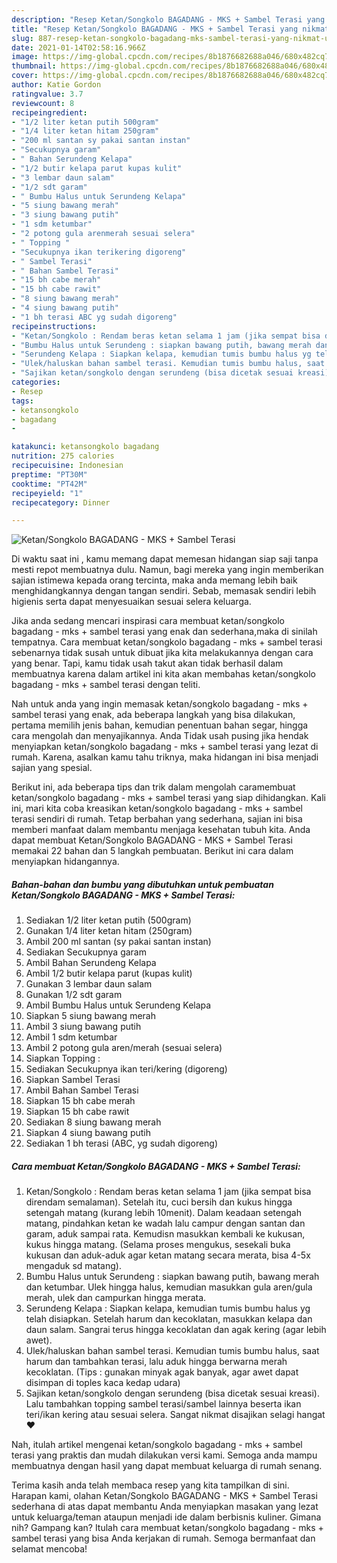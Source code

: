 ```yaml
---
description: "Resep Ketan/Songkolo BAGADANG - MKS + Sambel Terasi yang nikmat Untuk Jualan"
title: "Resep Ketan/Songkolo BAGADANG - MKS + Sambel Terasi yang nikmat Untuk Jualan"
slug: 887-resep-ketan-songkolo-bagadang-mks-sambel-terasi-yang-nikmat-untuk-jualan
date: 2021-01-14T02:58:16.966Z
image: https://img-global.cpcdn.com/recipes/8b1876682688a046/680x482cq70/ketansongkolo-bagadang-mks-sambel-terasi-foto-resep-utama.jpg
thumbnail: https://img-global.cpcdn.com/recipes/8b1876682688a046/680x482cq70/ketansongkolo-bagadang-mks-sambel-terasi-foto-resep-utama.jpg
cover: https://img-global.cpcdn.com/recipes/8b1876682688a046/680x482cq70/ketansongkolo-bagadang-mks-sambel-terasi-foto-resep-utama.jpg
author: Katie Gordon
ratingvalue: 3.7
reviewcount: 8
recipeingredient:
- "1/2 liter ketan putih 500gram"
- "1/4 liter ketan hitam 250gram"
- "200 ml santan sy pakai santan instan"
- "Secukupnya garam"
- " Bahan Serundeng Kelapa"
- "1/2 butir kelapa parut kupas kulit"
- "3 lembar daun salam"
- "1/2 sdt garam"
- " Bumbu Halus untuk Serundeng Kelapa"
- "5 siung bawang merah"
- "3 siung bawang putih"
- "1 sdm ketumbar"
- "2 potong gula arenmerah sesuai selera"
- " Topping "
- "Secukupnya ikan terikering digoreng"
- " Sambel Terasi"
- " Bahan Sambel Terasi"
- "15 bh cabe merah"
- "15 bh cabe rawit"
- "8 siung bawang merah"
- "4 siung bawang putih"
- "1 bh terasi ABC yg sudah digoreng"
recipeinstructions:
- "Ketan/Songkolo : Rendam beras ketan selama 1 jam (jika sempat bisa direndam semalaman). Setelah itu, cuci bersih dan kukus hingga setengah matang (kurang lebih 10menit). Dalam keadaan setengah matang, pindahkan ketan ke wadah lalu campur dengan santan dan garam, aduk sampai rata. Kemudisn masukkan kembali ke kukusan, kukus hingga matang. (Selama proses mengukus, sesekali buka kukusan dan aduk-aduk agar ketan matang secara merata, bisa 4-5x mengaduk sd matang)."
- "Bumbu Halus untuk Serundeng : siapkan bawang putih, bawang merah dan ketumbar. Ulek hingga halus, kemudian masukkan gula aren/gula merah, ulek dan campurkan hingga merata."
- "Serundeng Kelapa : Siapkan kelapa, kemudian tumis bumbu halus yg telah disiapkan. Setelah harum dan kecoklatan, masukkan kelapa dan daun salam. Sangrai terus hingga kecoklatan dan agak kering (agar lebih awet)."
- "Ulek/haluskan bahan sambel terasi. Kemudian tumis bumbu halus, saat harum dan tambahkan terasi, lalu aduk hingga berwarna merah kecoklatan. (Tips : gunakan minyak agak banyak, agar awet dapat disimpan di toples kaca kedap udara)"
- "Sajikan ketan/songkolo dengan serundeng (bisa dicetak sesuai kreasi). Lalu tambahkan topping sambel terasi/sambel lainnya beserta ikan teri/ikan kering atau sesuai selera. Sangat nikmat disajikan selagi hangat ♥️"
categories:
- Resep
tags:
- ketansongkolo
- bagadang
- 

katakunci: ketansongkolo bagadang  
nutrition: 275 calories
recipecuisine: Indonesian
preptime: "PT30M"
cooktime: "PT42M"
recipeyield: "1"
recipecategory: Dinner

---
```



![Ketan/Songkolo BAGADANG - MKS + Sambel Terasi](https://img-global.cpcdn.com/recipes/8b1876682688a046/680x482cq70/ketansongkolo-bagadang-mks-sambel-terasi-foto-resep-utama.jpg)

Di waktu  saat ini , kamu memang dapat memesan hidangan siap saji tanpa mesti repot membuatnya dulu. Namun, bagi mereka yang ingin memberikan sajian istimewa kepada orang tercinta, maka anda memang lebih baik menghidangkannya dengan tangan sendiri. Sebab, memasak sendiri lebih higienis serta dapat menyesuaikan sesuai selera keluarga.

Jika anda sedang mencari inspirasi cara membuat ketan/songkolo bagadang - mks + sambel terasi yang enak dan sederhana,maka di sinilah tempatnya. Cara membuat ketan/songkolo bagadang - mks + sambel terasi  sebenarnya tidak susah untuk dibuat jika kita melakukannya dengan cara yang benar. Tapi, kamu tidak usah takut akan tidak berhasil dalam membuatnya 
karena dalam artikel ini kita akan membahas ketan/songkolo bagadang - mks + sambel terasi dengan teliti.  



Nah untuk anda yang ingin memasak ketan/songkolo bagadang - mks + sambel terasi yang enak, ada beberapa langkah yang bisa dilakukan, pertama memilih jenis bahan, kemudian penentuan bahan segar, hingga cara mengolah dan menyajikannya. Anda Tidak usah pusing jika hendak menyiapkan ketan/songkolo bagadang - mks + sambel terasi yang lezat di rumah. Karena, asalkan kamu  tahu triknya, maka hidangan ini bisa menjadi sajian yang spesial.

Berikut ini, ada beberapa tips dan trik dalam mengolah caramembuat ketan/songkolo bagadang - mks + sambel terasi yang siap dihidangkan. Kali ini, mari kita coba kreasikan ketan/songkolo bagadang - mks + sambel terasi sendiri di rumah. Tetap berbahan yang sederhana, sajian ini bisa memberi manfaat dalam membantu menjaga kesehatan tubuh kita. Anda dapat membuat Ketan/Songkolo BAGADANG - MKS + Sambel Terasi memakai 22 bahan dan 5 langkah pembuatan. Berikut ini cara dalam menyiapkan hidangannya.

<!--inarticleads1-->

##### Bahan-bahan dan bumbu yang dibutuhkan untuk pembuatan Ketan/Songkolo BAGADANG - MKS + Sambel Terasi:

1. Sediakan 1/2 liter ketan putih (500gram)
1. Gunakan 1/4 liter ketan hitam (250gram)
1. Ambil 200 ml santan (sy pakai santan instan)
1. Sediakan Secukupnya garam
1. Ambil  Bahan Serundeng Kelapa
1. Ambil 1/2 butir kelapa parut (kupas kulit)
1. Gunakan 3 lembar daun salam
1. Gunakan 1/2 sdt garam
1. Ambil  Bumbu Halus untuk Serundeng Kelapa
1. Siapkan 5 siung bawang merah
1. Ambil 3 siung bawang putih
1. Ambil 1 sdm ketumbar
1. Ambil 2 potong gula aren/merah (sesuai selera)
1. Siapkan  Topping :
1. Sediakan Secukupnya ikan teri/kering (digoreng)
1. Siapkan  Sambel Terasi
1. Ambil  Bahan Sambel Terasi
1. Siapkan 15 bh cabe merah
1. Siapkan 15 bh cabe rawit
1. Sediakan 8 siung bawang merah
1. Siapkan 4 siung bawang putih
1. Sediakan 1 bh terasi (ABC, yg sudah digoreng)




<!--inarticleads2-->

##### Cara membuat Ketan/Songkolo BAGADANG - MKS + Sambel Terasi:

1. Ketan/Songkolo : Rendam beras ketan selama 1 jam (jika sempat bisa direndam semalaman). Setelah itu, cuci bersih dan kukus hingga setengah matang (kurang lebih 10menit). Dalam keadaan setengah matang, pindahkan ketan ke wadah lalu campur dengan santan dan garam, aduk sampai rata. Kemudisn masukkan kembali ke kukusan, kukus hingga matang. (Selama proses mengukus, sesekali buka kukusan dan aduk-aduk agar ketan matang secara merata, bisa 4-5x mengaduk sd matang).
1. Bumbu Halus untuk Serundeng : siapkan bawang putih, bawang merah dan ketumbar. Ulek hingga halus, kemudian masukkan gula aren/gula merah, ulek dan campurkan hingga merata.
1. Serundeng Kelapa : Siapkan kelapa, kemudian tumis bumbu halus yg telah disiapkan. Setelah harum dan kecoklatan, masukkan kelapa dan daun salam. Sangrai terus hingga kecoklatan dan agak kering (agar lebih awet).
1. Ulek/haluskan bahan sambel terasi. Kemudian tumis bumbu halus, saat harum dan tambahkan terasi, lalu aduk hingga berwarna merah kecoklatan. (Tips : gunakan minyak agak banyak, agar awet dapat disimpan di toples kaca kedap udara)
1. Sajikan ketan/songkolo dengan serundeng (bisa dicetak sesuai kreasi). Lalu tambahkan topping sambel terasi/sambel lainnya beserta ikan teri/ikan kering atau sesuai selera. Sangat nikmat disajikan selagi hangat ♥️




Nah, itulah artikel mengenai  ketan/songkolo bagadang - mks + sambel terasi  yang praktis dan mudah dilakukan versi kami. Semoga anda mampu membuatnya dengan hasil yang dapat membuat keluarga di rumah senang. 

Terima kasih anda telah membaca resep yang kita tampilkan di sini. Harapan kami, olahan  Ketan/Songkolo BAGADANG - MKS + Sambel Terasi sederhana di atas dapat membantu Anda menyiapkan masakan yang lezat untuk keluarga/teman ataupun menjadi ide dalam berbisnis kuliner. Gimana nih? Gampang kan? Itulah cara membuat ketan/songkolo bagadang - mks + sambel terasi yang bisa Anda kerjakan di rumah. Semoga bermanfaat dan selamat mencoba!

